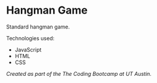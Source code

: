 # Hangman Game

Standard hangman game. 

Technologies used:

* JavaScript
* HTML
* CSS

*Created as part of the The Coding Bootcamp at UT Austin.*